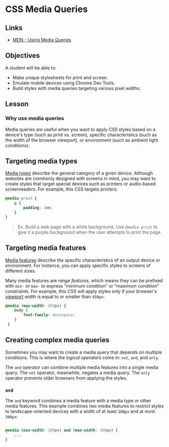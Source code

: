 # CSS Media Queries

## Links

- [MDN - Using Media Queries](https://developer.mozilla.org/en-US/docs/Web/CSS/Media_Queries/Using_media_queries)

## Objectives

A student will be able to:

- Make unique stylesheets for print and screen.
- Emulate mobile devices using Chrome Dev Tools.
- Build styles with media queries targeting various pixel widths.

## Lesson

### Why use media queries

Media queries are useful when you want to apply CSS styles based on a device's type (such as print vs. screen), specific characteristics (such as the width of the browser viewport), or environment (such as ambient light conditions).

## Targeting media types

[Media types](/en-US/docs/CSS/@media#Media_types) describe the general category of a given device. Although websites are commonly designed with screens in mind, you may want to create styles that target special devices such as printers or audio-based screenreaders. For example, this CSS targets printers:

```css
@media print {
    p {
        padding: 1em;
    }
}
```

> Ex. Build a web page with a white background. Use `@media print` to give it a purple background when the user attempts to print the page.

## Targeting media features

[Media features](/en-US/docs/CSS/@media#Media_features) describe the specific characteristics of an output device or environment. For instance, you can apply specific styles to screens of different sizes.

Many media features are _range features_, which means they can be prefixed with `min-` or `max-` to express "minimum condition" or "maximum condition" constraints. For example, this CSS will apply styles only if your browser's [viewport](/en-US/docs/Glossary/viewport) width is equal to or smaller than `450px`:

```css
@media (max-width: 450px) {
    body {
        font-family: monospace;
    }
 }
 ```


## Creating complex media queries

Sometimes you may want to create a media query that depends on multiple conditions. This is where the _logical operators_ come in: `not`, `and`, and `only`.

The `and` operator can combine multiple media features into a single media query. The `not` operator, meanwhile, negates a media query. The `only` operator prevents older browsers from applying the styles.

### `and`

The `and` keyword combines a media feature with a media type _or_ other media features. This example combines two media features to restrict styles to landscape-oriented devices with a width of at least `100px` and at most `300px`:

```css

@media (min-width: 100px) and (max-width: 300px) {
    ...
}

```




